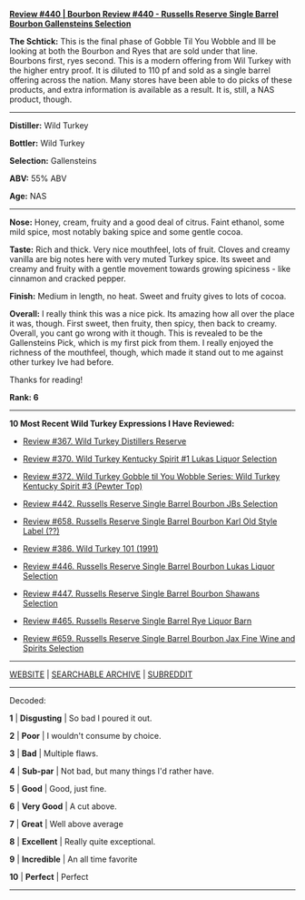 
[**Review #440 | Bourbon Review #440 - Russells Reserve Single Barrel Bourbon Gallensteins Selection**]( https://t8ke.review/review-440-russells-reserve-single-barrel-bourbon-gallenstein/)

**The Schtick:** This is the final phase of Gobble Til You Wobble and Ill be looking at both the Bourbon and Ryes that are sold under that line. Bourbons first, ryes second. This is a modern offering from Wil Turkey with the higher entry proof. It is diluted to 110 pf and sold as a single barrel offering across the nation. Many stores have been able to do picks of these products, and extra information is available as a result. It is, still, a NAS product, though.

-----

**Distiller:** Wild Turkey

**Bottler:** Wild Turkey

**Selection:** Gallensteins

**ABV:**  55% ABV

**Age:** NAS 

-----

**Nose:**  Honey, cream, fruity and a good deal of citrus. Faint ethanol, some mild spice, most notably baking spice and some gentle cocoa.  

**Taste:** Rich and thick. Very nice mouthfeel, lots of fruit. Cloves and creamy vanilla are big notes here with very muted Turkey spice. Its sweet and creamy and fruity with a gentle movement towards growing spiciness - like cinnamon and cracked pepper. 

**Finish:** Medium in length, no heat. Sweet and fruity gives to lots of cocoa. 

**Overall:** I really think this was a nice pick. Its amazing how all over the place it was, though. First sweet, then fruity, then spicy, then back to creamy. Overall, you cant go wrong with it though. This is revealed to be the Gallensteins Pick, which is my first pick from them. I really enjoyed the richness of the mouthfeel, though, which made it stand out to me against other turkey Ive had before. 

Thanks for reading!

**Rank: 6**

----- 

**10 Most Recent Wild Turkey Expressions I Have Reviewed:** 

- [Review #367. Wild Turkey Distillers Reserve]( https://t8ke.review/review-367-wild-turkey-distillers-reserve-japan-export-13yr/) 

- [Review #370. Wild Turkey Kentucky Spirit #1 Lukas Liquor Selection]( https://t8ke.review/review-370-wild-turkey-kentucky-spirit-lukas-pick/) 

- [Review #372. Wild Turkey Gobble til You Wobble Series: Wild Turkey Kentucky Spirit #3 (Pewter Top)]( https://t8ke.review/review-372-wild-turkey-kentucky-spirit-pewter-top/) 

- [Review #442. Russells Reserve Single Barrel Bourbon JBs Selection]( https://t8ke.review/review-442-russells-reserve-single-barrel-bourbon-jbs/) 

- [Review #658. Russells Reserve Single Barrel Bourbon Karl Old Style Label (??)]( https://t8ke.review/review-658-russells-reserve-single-barrel-bourbon-karls-selection/) 

- [Review #386. Wild Turkey 101 (1991)]( https://t8ke.review/review-386-wild-turkey-8-101-1991/) 

- [Review #446. Russells Reserve Single Barrel Bourbon Lukas Liquor Selection]( https://t8ke.review/review-446-russells-reserve-single-barrel-bourbon-lukas-liquor-pick/) 

- [Review #447. Russells Reserve Single Barrel Bourbon Shawans Selection]( https://t8ke.review/review-447-russells-reserve-single-barrel-bourbon-shawans-pick/) 

- [Review #465. Russells Reserve Single Barrel Rye Liquor Barn]( https://t8ke.review/review-465-russells-reserve-single-barrel-rye-liquor-barn/) 

- [Review #659. Russells Reserve Single Barrel Bourbon Jax Fine Wine and Spirits Selection]( https://t8ke.review/review-659-russells-reserve-single-barrel-bourbon-jax-fine-wine-and-spirits-selection/) 

-----

[WEBSITE](https://t8ke.review) | [SEARCHABLE ARCHIVE](https://t8ke.review/review-archive/) | [SUBREDDIT](https://reddit.com/r/t8kereviews)

-----

Decoded:

**1** | **Disgusting** | So bad I poured it out.

**2** | **Poor** | I wouldn't consume by choice.

**3** | **Bad** | Multiple flaws.

**4** | **Sub-par** | Not bad, but many things I'd rather have.

**5** | **Good** | Good, just fine.

**6** | **Very Good** | A cut above.

**7** | **Great** | Well above average

**8** | **Excellent** | Really quite exceptional.

**9** | **Incredible** | An all time favorite

**10** | **Perfect** | Perfect

----

